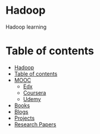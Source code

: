 # Hadoop
Hadoop learning

Table of contents
=================

<!--ts-->
   * [Hadoop](#hadoop)
   * [Table of contents](#table-of-contents)
   * [MOOC](#mooc)
      * [Edx](#edx)
      * [Coursera](#coursera)
      * [Udemy](#udemy)
   * [Books](#books)
   * [Blogs](#blogs)
   * [Projects](#papers)
   * [Research Papers](#papers)
<!--te-->
